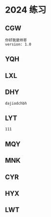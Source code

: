 # 2024 练习

## CGW
    你好我是帅哥
    version: 1.0
## YQH

## LXL

## DHY
    dajiodchbh
    

## LYT

    111

## MQY

## MNK

## CYR

## HYX

## LWT
